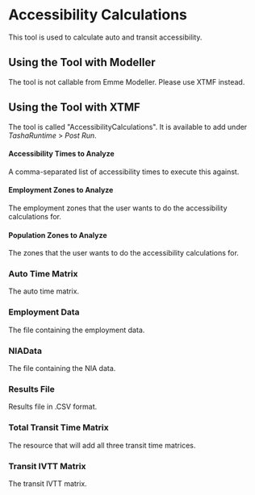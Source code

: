 
# **Accessibility Calculations**
This tool is used to calculate auto and transit accessibility.


## **Using the Tool with Modeller**
The tool is not callable from Emme Modeller. Please use XTMF instead.


## **Using the Tool with XTMF**
The tool is called "AccessibilityCalculations". It is available to add under *TashaRuntime* > *Post Run*.

#### Accessibility Times to Analyze
A comma-separated list of accessibility times to execute this against.

#### Employment Zones to Analyze
The employment zones that the user wants to do the accessibility calculations for.

#### Population Zones to Analyze
The zones that the user wants to do the accessibility calculations for.

### Auto Time Matrix
The auto time matrix.

### Employment Data
The file containing the employment data.

### NIAData
The file containing the NIA data.

### Results File
Results file in .CSV format.

### Total Transit Time Matrix
The resource that will add all three transit time matrices.

### Transit IVTT Matrix
The transit IVTT matrix.